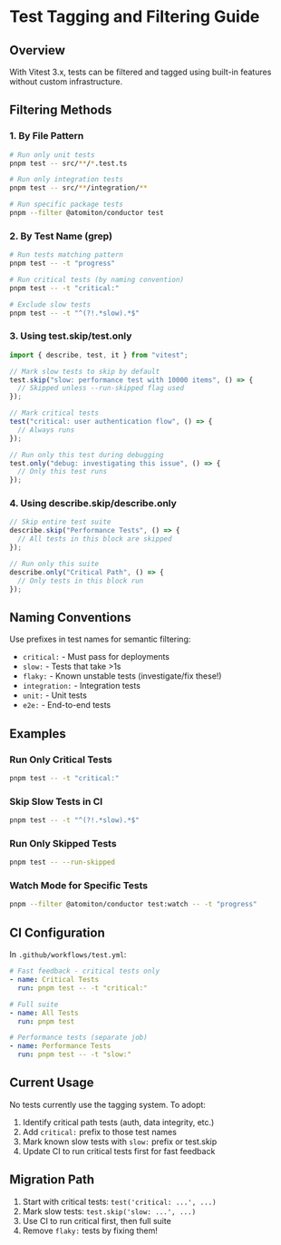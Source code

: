 # Test Tagging and Filtering Guide

## Overview

With Vitest 3.x, tests can be filtered and tagged using built-in features
without custom infrastructure.

## Filtering Methods

### 1. By File Pattern

```bash
# Run only unit tests
pnpm test -- src/**/*.test.ts

# Run only integration tests
pnpm test -- src/**/integration/**

# Run specific package tests
pnpm --filter @atomiton/conductor test
```

### 2. By Test Name (grep)

```bash
# Run tests matching pattern
pnpm test -- -t "progress"

# Run critical tests (by naming convention)
pnpm test -- -t "critical:"

# Exclude slow tests
pnpm test -- -t "^(?!.*slow).*$"
```

### 3. Using test.skip/test.only

```typescript
import { describe, test, it } from "vitest";

// Mark slow tests to skip by default
test.skip("slow: performance test with 10000 items", () => {
  // Skipped unless --run-skipped flag used
});

// Mark critical tests
test("critical: user authentication flow", () => {
  // Always runs
});

// Run only this test during debugging
test.only("debug: investigating this issue", () => {
  // Only this test runs
});
```

### 4. Using describe.skip/describe.only

```typescript
// Skip entire test suite
describe.skip("Performance Tests", () => {
  // All tests in this block are skipped
});

// Run only this suite
describe.only("Critical Path", () => {
  // Only tests in this block run
});
```

## Naming Conventions

Use prefixes in test names for semantic filtering:

- `critical:` - Must pass for deployments
- `slow:` - Tests that take >1s
- `flaky:` - Known unstable tests (investigate/fix these!)
- `integration:` - Integration tests
- `unit:` - Unit tests
- `e2e:` - End-to-end tests

## Examples

### Run Only Critical Tests

```bash
pnpm test -- -t "critical:"
```

### Skip Slow Tests in CI

```bash
pnpm test -- -t "^(?!.*slow).*$"
```

### Run Only Skipped Tests

```bash
pnpm test -- --run-skipped
```

### Watch Mode for Specific Tests

```bash
pnpm --filter @atomiton/conductor test:watch -- -t "progress"
```

## CI Configuration

In `.github/workflows/test.yml`:

```yaml
# Fast feedback - critical tests only
- name: Critical Tests
  run: pnpm test -- -t "critical:"

# Full suite
- name: All Tests
  run: pnpm test

# Performance tests (separate job)
- name: Performance Tests
  run: pnpm test -- -t "slow:"
```

## Current Usage

No tests currently use the tagging system. To adopt:

1. Identify critical path tests (auth, data integrity, etc.)
2. Add `critical:` prefix to those test names
3. Mark known slow tests with `slow:` prefix or test.skip
4. Update CI to run critical tests first for fast feedback

## Migration Path

1. Start with critical tests: `test('critical: ...', ...)`
2. Mark slow tests: `test.skip('slow: ...', ...)`
3. Use CI to run critical first, then full suite
4. Remove `flaky:` tests by fixing them!
